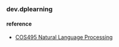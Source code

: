### dev.dplearning



#### reference
* [COS495 Natural Language Processing](https://www.cs.princeton.edu/courses/archive/spring18/cos495/schedule/)

